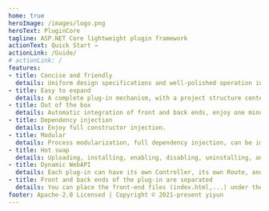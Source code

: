 ```yaml
---
home: true
heroImage: /images/logo.png
heroText: PluginCore
tagline: ASP.NET Core lightweight plugin framework
actionText: Quick Start →
actionLink: /Guide/
# actionLink: /
features:
- title: Concise and friendly
  details: Uniform design specifications and well-polished operation interface respond to your expectations.
- title: Easy to expand
  details: A complete plug-in mechanism, with a project structure centered on conventions over configuration, is so friendly to both developers and users.
- title: Out of the box
  details: Automatic integration of front and back ends, enjoy one minute installation.
- title: Dependency injection
  details: Enjoy full constructor injection.
- title: Modular
  details: Process modularization, full dependency injection, can be implemented by replacement to customize the plug-in mechanism.
- title: Hot swap
  details: Uploading, installing, enabling, disabling, uninstalling, and deleting do not need to restart the site.
- title: Dynamic WebAPI
  details: Each plug-in can have its own Controller, its own Route, and a completely native Controller development experience.
- title: Front and back ends of the plug-in are separated
  details: You can place the front-end files (index.html,...) under the plugin wwwroot folder, and then visit /plugins/pluginId/index.html.
footer: Apache-2.0 Licensed | Copyright © 2021-present yiyun
---
```



